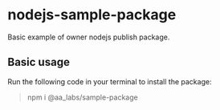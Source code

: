 # nodejs-sample-package
Basic example of owner nodejs publish package.

## Basic usage
Run the following code in your terminal to install the package:
> npm i @aa_labs/sample-package 
